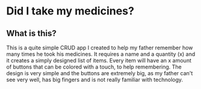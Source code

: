 
# Did I take my medicines?  
## What is this?  
This is a quite simple CRUD app I created to help my father remember how many times he took his medicines. It requires a name and a quantity (x) and it creates a simply designed list of items. Every item will have an x amount of buttons that can be colored with a touch, to help remembering. The design is very simple and the buttons are extremely big, as my father can't see very well, has big fingers and is not really familiar with technology.

